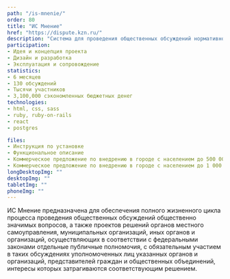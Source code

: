 ```yaml
---
path: "/is-mnenie/"
order: 80
title: "ИС Мнение"
href: "https://dispute.kzn.ru/"
description: "Система для проведения общественных обсуждений нормативно-правовых актов"
participation:
- Идея и концепция проекта
- Дизайн и разработка
- Эксплуатация и сопровождение
statistics:
- 6 месяцев
- 130 обсуждений
- Тысячи участников
- 3,100,000 сэкономленных бюджетных денег
technologies:
- html, css, sass
- ruby, ruby-on-rails
- react
- postgres

files:
- Инструкция по установке
- Функциональное описание
- Коммерческое предложение по внедрению в городе с населением до 500 000 человек
- Коммерческое предложение по внедрению в городе с населением до 1 000 000 человек
longDesktopImg: ""
desktopImg: ""
tabletImg: ""
phoneImg: ""
---
```


ИС Мнение предназначена для обеспечения полного жизненного цикла процесса проведения общественных обсуждений общественно значимых вопросов, а также проектов решений органов местного самоуправления, муниципальных организаций, иных органов и организаций, осуществляющих в соответствии с федеральными законами отдельные публичные полномочия, с обязательным участием в таких обсуждениях уполномоченных лиц указанных органов и организаций, представителей граждан и общественных объединений, интересы которых затрагиваются соответствующим решением.

